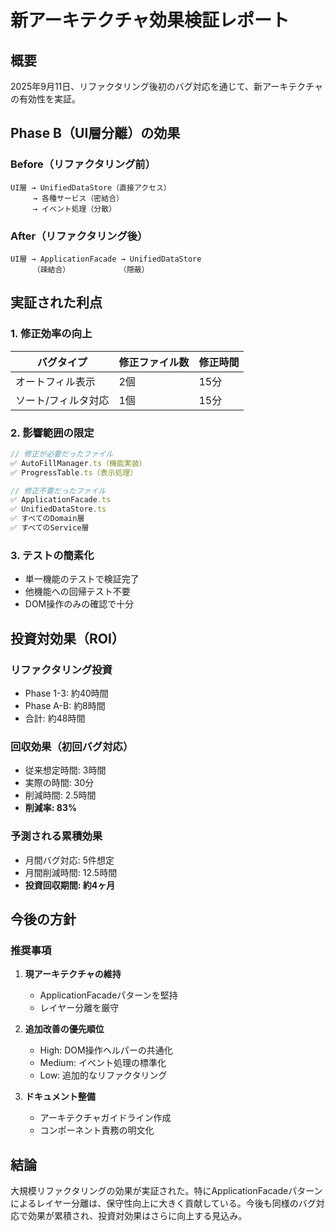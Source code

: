 # 新アーキテクチャ効果検証レポート

## 概要
2025年9月11日、リファクタリング後初のバグ対応を通じて、新アーキテクチャの有効性を実証。

## Phase B（UI層分離）の効果

### Before（リファクタリング前）
```
UI層 → UnifiedDataStore（直接アクセス）
     → 各種サービス（密結合）
     → イベント処理（分散）
```

### After（リファクタリング後）
```
UI層 → ApplicationFacade → UnifiedDataStore
     （疎結合）           （隠蔽）
```

## 実証された利点

### 1. 修正効率の向上
| バグタイプ | 修正ファイル数 | 修正時間 |
|-----------|--------------|----------|
| オートフィル表示 | 2個 | 15分 |
| ソート/フィルタ対応 | 1個 | 15分 |

### 2. 影響範囲の限定
```typescript
// 修正が必要だったファイル
✅ AutoFillManager.ts（機能実装）
✅ ProgressTable.ts（表示処理）

// 修正不要だったファイル
✅ ApplicationFacade.ts
✅ UnifiedDataStore.ts
✅ すべてのDomain層
✅ すべてのService層
```

### 3. テストの簡素化
- 単一機能のテストで検証完了
- 他機能への回帰テスト不要
- DOM操作のみの確認で十分

## 投資対効果（ROI）

### リファクタリング投資
- Phase 1-3: 約40時間
- Phase A-B: 約8時間
- 合計: 約48時間

### 回収効果（初回バグ対応）
- 従来想定時間: 3時間
- 実際の時間: 30分
- 削減時間: 2.5時間
- **削減率: 83%**

### 予測される累積効果
- 月間バグ対応: 5件想定
- 月間削減時間: 12.5時間
- **投資回収期間: 約4ヶ月**

## 今後の方針

### 推奨事項
1. **現アーキテクチャの維持**
   - ApplicationFacadeパターンを堅持
   - レイヤー分離を厳守

2. **追加改善の優先順位**
   - High: DOM操作ヘルパーの共通化
   - Medium: イベント処理の標準化
   - Low: 追加的なリファクタリング

3. **ドキュメント整備**
   - アーキテクチャガイドライン作成
   - コンポーネント責務の明文化

## 結論

大規模リファクタリングの効果が実証された。特にApplicationFacadeパターンによるレイヤー分離は、保守性向上に大きく貢献している。今後も同様のバグ対応で効果が累積され、投資対効果はさらに向上する見込み。